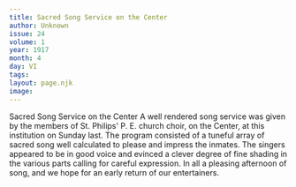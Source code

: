 ```yaml
---
title: Sacred Song Service on the Center
author: Unknown
issue: 24
volume: 1
year: 1917
month: 4
day: VI
tags:
layout: page.njk
image:
---
```

Sacred Song Service on the Center   A well rendered song service was given by the members of St. Philips' P. E. church choir, on the Center, at this institution on Sunday last. The program consisted of a   tuneful array of sacred song well calculated to please and impress the inmates.   The singers appeared to be in good voice and evinced a clever degree of fine shading in the various parts calling for careful expression. In all a pleasing afternoon of   song, and we hope for an early return of our entertainers.   




